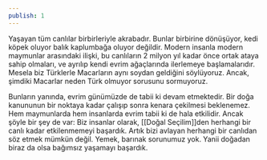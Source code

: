 ```yaml
---
publish: 1
---
```


Yaşayan tüm canlılar birbirleriyle akrabadır. Bunlar birbirine dönüşüyor, kedi köpek oluyor balık kaplumbağa oluyor değildir. Modern insanla modern maymunlar arasındaki ilişki, bu canlıların 2 milyon yıl kadar önce ortak ataya sahip olmaları, ve ayrılıp kendi evrim ağaçlarında ilerlemeye başlamalarıdır. 
Mesela biz Türklerle Macarların aynı soydan geldiğini söylüyoruz. Ancak, şimdiki Macarlar neden Türk olmuyor sorusunu sormuyoruz.

Bunların yanında, evrim günümüzde de tabii ki devam etmektedir. Bir doğa kanununun bir noktaya kadar çalışıp sonra kenara çekilmesi beklenemez. Hem maymunlarda hem insanlarda evrim tabii ki de hala etkilidir. Ancak şöyle bir şey de var: Biz insanlar olarak, [[Doğal Seçilim]]den herhangi bir canlı kadar etkilenmemeyi başardık. Artık bizi avlayan herhangi bir canlıdan söz etmek mümkün değil. Yemek, barınak sorunumuz yok. Yanii doğadan biraz da olsa bağımsız yaşamayı başardık.